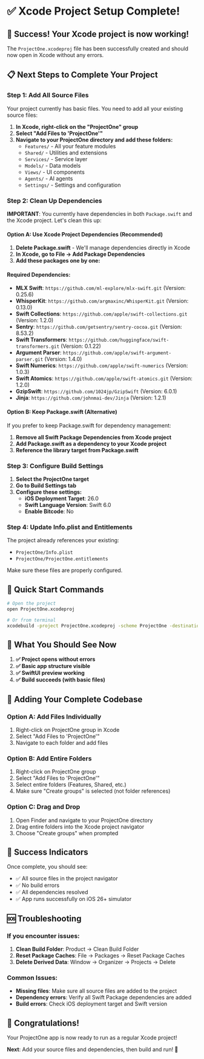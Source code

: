 # ✅ Xcode Project Setup Complete!

## 🎉 Success! Your Xcode project is now working!

The `ProjectOne.xcodeproj` file has been successfully created and should now open in Xcode without any errors.

## 📋 Next Steps to Complete Your Project

### **Step 1: Add All Source Files**

Your project currently has basic files. You need to add all your existing source files:

1. **In Xcode, right-click on the "ProjectOne" group**
2. **Select "Add Files to 'ProjectOne'"**
3. **Navigate to your ProjectOne directory and add these folders:**
   - `Features/` - All your feature modules
   - `Shared/` - Utilities and extensions
   - `Services/` - Service layer
   - `Models/` - Data models
   - `Views/` - UI components
   - `Agents/` - AI agents
   - `Settings/` - Settings and configuration

### **Step 2: Clean Up Dependencies**

**IMPORTANT**: You currently have dependencies in both `Package.swift` and the Xcode project. Let's clean this up:

#### **Option A: Use Xcode Project Dependencies (Recommended)**

1. **Delete Package.swift** - We'll manage dependencies directly in Xcode
2. **In Xcode, go to File → Add Package Dependencies**
3. **Add these packages one by one:**

#### **Required Dependencies:**
- **MLX Swift**: `https://github.com/ml-explore/mlx-swift.git` (Version: 0.25.6)
- **WhisperKit**: `https://github.com/argmaxinc/WhisperKit.git` (Version: 0.13.0)
- **Swift Collections**: `https://github.com/apple/swift-collections.git` (Version: 1.2.0)
- **Sentry**: `https://github.com/getsentry/sentry-cocoa.git` (Version: 8.53.2)
- **Swift Transformers**: `https://github.com/huggingface/swift-transformers.git` (Version: 0.1.22)
- **Argument Parser**: `https://github.com/apple/swift-argument-parser.git` (Version: 1.4.0)
- **Swift Numerics**: `https://github.com/apple/swift-numerics` (Version: 1.0.3)
- **Swift Atomics**: `https://github.com/apple/swift-atomics.git` (Version: 1.2.0)
- **GzipSwift**: `https://github.com/1024jp/GzipSwift` (Version: 6.0.1)
- **Jinja**: `https://github.com/johnmai-dev/Jinja` (Version: 1.2.1)

#### **Option B: Keep Package.swift (Alternative)**

If you prefer to keep Package.swift for dependency management:
1. **Remove all Swift Package Dependencies from Xcode project**
2. **Add Package.swift as a dependency to your Xcode project**
3. **Reference the library target from Package.swift**

### **Step 3: Configure Build Settings**

1. **Select the ProjectOne target**
2. **Go to Build Settings tab**
3. **Configure these settings:**
   - **iOS Deployment Target**: 26.0
   - **Swift Language Version**: Swift 6.0
   - **Enable Bitcode**: No

### **Step 4: Update Info.plist and Entitlements**

The project already references your existing:
- `ProjectOne/Info.plist`
- `ProjectOne/ProjectOne.entitlements`

Make sure these files are properly configured.

## 🚀 Quick Start Commands

```bash
# Open the project
open ProjectOne.xcodeproj

# Or from terminal
xcodebuild -project ProjectOne.xcodeproj -scheme ProjectOne -destination 'platform=iOS Simulator,name=iPhone 16 Pro' build
```

## 🎯 What You Should See Now

1. **✅ Project opens without errors**
2. **✅ Basic app structure visible**
3. **✅ SwiftUI preview working**
4. **✅ Build succeeds (with basic files)**

## 🔧 Adding Your Complete Codebase

### **Option A: Add Files Individually**
1. Right-click on ProjectOne group in Xcode
2. Select "Add Files to 'ProjectOne'"
3. Navigate to each folder and add files

### **Option B: Add Entire Folders**
1. Right-click on ProjectOne group
2. Select "Add Files to 'ProjectOne'"
3. Select entire folders (Features, Shared, etc.)
4. Make sure "Create groups" is selected (not folder references)

### **Option C: Drag and Drop**
1. Open Finder and navigate to your ProjectOne directory
2. Drag entire folders into the Xcode project navigator
3. Choose "Create groups" when prompted

## 🎉 Success Indicators

Once complete, you should see:
- ✅ All source files in the project navigator
- ✅ No build errors
- ✅ All dependencies resolved
- ✅ App runs successfully on iOS 26+ simulator

## 🆘 Troubleshooting

### **If you encounter issues:**

1. **Clean Build Folder**: Product → Clean Build Folder
2. **Reset Package Caches**: File → Packages → Reset Package Caches
3. **Delete Derived Data**: Window → Organizer → Projects → Delete

### **Common Issues:**
- **Missing files**: Make sure all source files are added to the project
- **Dependency errors**: Verify all Swift Package dependencies are added
- **Build errors**: Check iOS deployment target and Swift version

## 🎊 Congratulations!

Your ProjectOne app is now ready to run as a regular Xcode project! 

**Next**: Add your source files and dependencies, then build and run! 🚀

